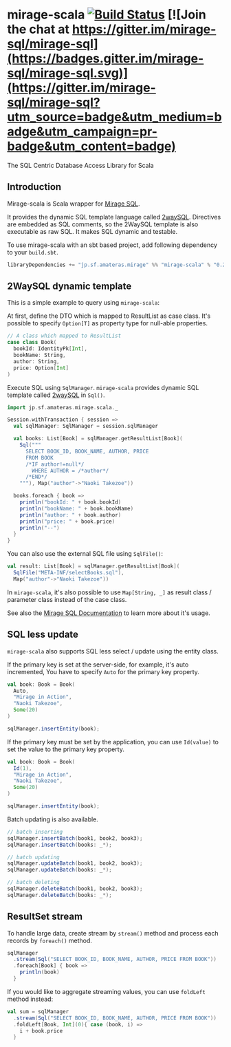 mirage-scala [![Build Status](https://travis-ci.org/mirage-sql/mirage-scala.svg?branch=master)](https://travis-ci.org/mirage-sql/mirage-scala) [![Join the chat at https://gitter.im/mirage-sql/mirage-sql](https://badges.gitter.im/mirage-sql/mirage-sql.svg)](https://gitter.im/mirage-sql/mirage-sql?utm_source=badge&utm_medium=badge&utm_campaign=pr-badge&utm_content=badge)
============

The SQL Centric Database Access Library for Scala

## Introduction

Mirage-scala is Scala wrapper for [Mirage SQL](https://github.com/mirage-sql/mirage/).

It provides the dynamic SQL template language called [2waySQL](https://github.com/mirage-sql/mirage/wiki/2WaySQL). Directives are embedded as SQL comments, so the 2WaySQL template is also executable as raw SQL. It makes SQL dynamic and testable.

To use mirage-scala with an sbt based project, add following dependency to your `build.sbt`.

```scala
libraryDependencies += "jp.sf.amateras.mirage" %% "mirage-scala" % "0.2.0"
```

## 2WaySQL dynamic template

This is a simple example to query using ```mirage-scala```:

At first, define the DTO which is mapped to ResultList as case class. It's possible to specify `Option[T]` as property type for null-able properties.

```scala
// A class which mapped to ResultList
case class Book(
  bookId: IdentityPk[Int],
  bookName: String,
  author: String,
  price: Option[Int]
)
```

Execute SQL using `SqlManager`. ```mirage-scala``` provides dynamic SQL template called [2waySQL](https://github.com/mirage-sql/mirage/wiki/2WaySQL) in `Sql()`.

```scala
import jp.sf.amateras.mirage.scala._

Session.withTransaction { session =>
  val sqlManager: SqlManager = session.sqlManager

  val books: List[Book] = sqlManager.getResultList[Book](
    Sql("""
      SELECT BOOK_ID, BOOK_NAME, AUTHOR, PRICE
      FROM BOOK
      /*IF author!=null*/
        WHERE AUTHOR = /*author*/
      /*END*/
    """), Map("author"->"Naoki Takezoe"))

  books.foreach { book =>
    println("bookId: " + book.bookId)
    println("bookName: " + book.bookName)
    println("author: " + book.author)
    println("price: " + book.price)
    println("--")
  }
}
```

You can also use the external SQL file using `SqlFile()`:

```scala
val result: List[Book] = sqlManager.getResultList[Book](
  SqlFile("META-INF/selectBooks.sql"),
  Map("author"->"Naoki Takezoe"))
```

In ```mirage-scala```, it's also possible to use `Map[String, _]` as result class / parameter class instead of the case class.

See also the [Mirage SQL Documentation](https://github.com/mirage-sql/mirage/wiki/Introduction) to learn more about it's usage.

## SQL less update

```mirage-scala``` also supports SQL less select / update using the entity class.

If the primary key is set at the server-side, for example, it's auto incremented, You have to specify `Auto` for the primary key property.

```scala
val book: Book = Book(
  Auto,
  "Mirage in Action",
  "Naoki Takezoe",
  Some(20)
)

sqlManager.insertEntity(book);
```

If the primary key must be set by the application, you can use `Id(value)` to set the value to the primary key property.

```scala
val book: Book = Book(
  Id(1),
  "Mirage in Action",
  "Naoki Takezoe",
  Some(20)
)

sqlManager.insertEntity(book);
```

Batch updating is also available.

```scala
// batch inserting
sqlManager.insertBatch(book1, book2, book3);
sqlManager.insertBatch(books: _*);

// batch updating
sqlManager.updateBatch(book1, book2, book3);
sqlManager.updateBatch(books: _*);

// batch deleting
sqlManager.deleteBatch(book1, book2, book3);
sqlManager.deleteBatch(books: _*);
```

## ResultSet stream

To handle large data, create stream by `stream()` method and process each records by `foreach()` method.

```scala
sqlManager
  .stream(Sql("SELECT BOOK_ID, BOOK_NAME, AUTHOR, PRICE FROM BOOK"))
  .foreach[Book] { book =>
    println(book)
  }
```

If you would like to aggregate streaming values, you can use `foldLeft` method instead:

```scala
val sum = sqlManager
  .stream(Sql("SELECT BOOK_ID, BOOK_NAME, AUTHOR, PRICE FROM BOOK"))
  .foldLeft[Book, Int](0){ case (book, i) =>
    i + book.price
  }
```


